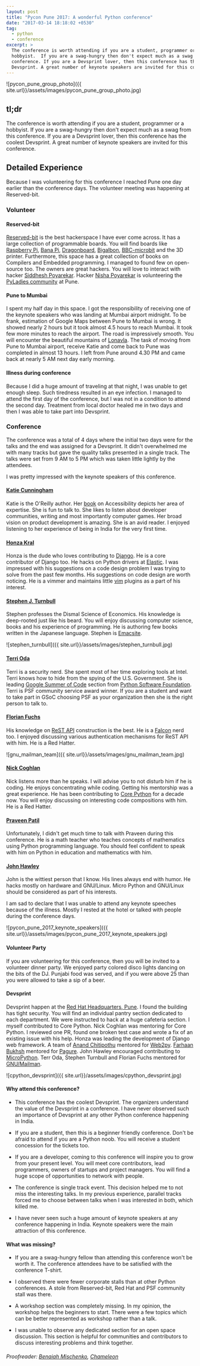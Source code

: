 ```yaml
---
layout: post
title: "Pycon Pune 2017: A wonderful Python conference"
date: "2017-03-14 18:18:02 +0530"
tag:
  - python
  - conference
excerpt: >
  The conference is worth attending if you are a student, programmer or a
  hobbyist.  If you are a swag-hungry then don't expect much as a swag from this
  conference. If you are a Devsprint lover, then this conference has the coolest
  Devsprint. A great number of keynote speakers are invited for this conference.
---
```


![pycon_pune_group_photo]({{
site.url}}/assets/images/pycon_pune_group_photo.jpg)

## tl;dr

The conference is worth attending if you are a student, programmer or a
hobbyist.  If you are a swag-hungry then don't expect much as a swag from this
conference. If you are a Devsprint lover, then this conference has the coolest
Devsprint. A great number of keynote speakers are invited for this conference.


## Detailed Experience

Because I was volunteering for this conference I reached Pune one day earlier
than the conference days. The volunteer meeting was happening at Reserved-bit.

### Volunteer

#### Reserved-bit

[Reserved-bit][reservedbit] is the best hackerspace I have ever come across. It
has a large collection of programmable boards. You will find boards like
[Raspberry Pi](https://en.wikipedia.org/wiki/Raspberry_Pi), [Bana
Pi](https://en.wikipedia.org/wiki/Banana_Pi),
[Dragonboard](https://developer.qualcomm.com/hardware/dragonboard-410c),
[Bigalbon](https://www.bigalsmods.com/product-p/1001.htm),
[BBC-microbit](https://en.wikipedia.org/wiki/Micro_Bit) and the 3D printer.
Furthermore, this space has a great collection of books on Compilers and
Embedded programming. I managed to found few on open-source too. The owners are
great hackers. You will love to interact with hacker [Siddhesh
Poyarekar](https://siddhesh.in/). Hacker [Nisha
Poyarekar](https://twitter.com/nisha_poyarekar) is volunteering the [PyLadies
community](https://www.meetup.com/PyLadies-Pune/) at Pune.


#### Pune to Mumbai

I spent my half day in this space. I got the responsibility of receiving one of
the keynote speakers who was landing at Mumbai airport midnight. To be frank,
estimation of Google Maps between Pune to Mumbai is wrong. It showed nearly 2
hours but it took almost 4.5 hours to reach Mumbai. It took few more minutes to
reach the airport.  The road is impressively smooth. You will encounter the
beautiful mountains of [Lonavla](https://en.wikipedia.org/wiki/Lonavla). The
task of moving from Pune to Mumbai airport, receive Katie and come back to Pune
was completed in almost 13 hours. I left from Pune around 4.30 PM and came back
at nearly 5 AM next day early morning.

#### Illness during conference

Because I did a huge amount of traveling at that night, I was unable to get
enough sleep. Such tiredness resulted in an eye infection. I managed to attend
the first day of the conference, but I was not in a condition to attend the
second day. Treatment from local doctor healed me in two days and then I was
able to take part into Devsprint.

### Conference

The conference was a total of 4 days where the initial two days were for the
talks and the end was assigned for a Devsprint. It didn't overwhelmed me with
many tracks but gave the quality talks presented in a single track. The talks
were set from 9 AM to 5 PM which was taken little lightly by the attendees.

I was pretty impressed with the keynote speakers of this conference.

#### [Katie Cunningham](https://twitter.com/kcunning)

Katie is the O'Reilly author. Her
[book](http://shop.oreilly.com/product/0636920024514.do) on Accessibility
depicts her area of expertise. She is fun to talk to. She likes to listen about
developer communities, writing and most importantly computer games. Her broad
vision on product development is amazing. She is an avid reader. I enjoyed
listening to her experience of being in India for the very first time.

#### [Honza Kral](https://twitter.com/honzakral)

Honza is the dude who loves contributing to
[Django](https://www.djangoproject.com/). He is a core contributor of Django
too. He hacks on Python drivers at [Elastic](https://www.elastic.co/). I was
impressed with his suggestions on a code design problem I was trying to solve
from the past few months.  His suggestions on code design are worth noticing. He
is a vimmer and maintains little [vim](http://vim.org) plugins as a part of his
interest.

#### [Stephen J. Turnbull](https://twitter.com/yasegumi)

Stephen professes the Dismal Science of Economics. His knowledge is deep-rooted
just like his beard. You will enjoy discussing computer science, books and
his experience of programming. He is authoring few books written in the Japanese
language. Stephen is [Emacsite](https://www.gnu.org/s/emacs/).

![stephen_turnbull]({{
site.url}}/assets/images/stephen_turnbull.jpg)

#### [Terri Oda](https://twitter.com/terriko)

Terri is a security nerd. She spent most of her time exploring tools at Intel.
Terri knows how to hide from the spying of the U.S. Government. She is leading
[Google Summer of Code](https://summerofcode.withgoogle.com/) section from
[Python Software Foundation](https://www.python.org/psf/). Terri is PSF
community service award winner. If you are a student and want to take part in
GSoC choosing PSF as your organization then she is the right person to talk to.

#### [Florian Fuchs](https://github.com/flofuchs)

His knowledge on [ReST
API](https://en.wikipedia.org/wiki/Representational_state_transfer) construction
is the best. He is a [Falcon](https://falconframework.org/) nerd too. I enjoyed
discussing various authentication mechanisms for ReST API with him.  He is a
Red Hatter.

![gnu_mailman_team]({{
site.url}}/assets/images/gnu_mailman_team.jpg)

#### [Nick Coghlan](https://twitter.com/ncoghlan_dev)

Nick listens more than he speaks. I will advise you to not disturb him if he is
coding. He enjoys concentrating while coding. Getting his mentorship was a great
experience. He has been contributing to [Core
Python](https://github.com/python/cpython) for a decade now.  You will enjoy
discussing on interesting code compositions with him. He is a Red Hatter.

#### [Praveen Patil](https://twitter.com/_gnovi)

Unfortunately, I didn't get much time to talk with Praveen during this
conference. He is a math teacher who teaches concepts of mathematics using
Python programming language. You should feel confident to speak with him on
Python in education and mathematics with him.


#### [John Hawley](https://github.com/warthog9)

John is the wittiest person that I know. His lines always end with humor. He
hacks mostly on hardware and GNU/Linux. Micro Python and GNU/Linux should be
considered as part of his interests.

I am sad to declare that I was unable to attend any keynote speeches because of
the illness. Mostly I rested at the hotel or talked with people during the
conference days.


![pycon_pune_2017_keynote_speakers]({{
site.url}}/assets/images/pycon_pune_2017_keynote_speakers.jpg)


#### Volunteer Party

If you are volunteering for this conference, then you will be invited to a
volunteer dinner party. We enjoyed party colored disco lights dancing on the
bits of the DJ. Punjabi food was served, and if you were above 25 than you were
allowed to take a sip of a beer.

#### Devsprint

Devsprint happen at the [Red Hat Headquarters,
Pune](https://goo.gl/maps/mXeirzQhPFz). I found the building has tight security.
You will find an individual pantry section dedicated to each department. We were
instructed to hack at a huge cafeteria section. I myself contributed to Core
Python. Nick Coghlan was mentoring for Core Python. I reviewed one PR, found one
broken test case and wrote a fix of an existing issue with his help.  Honza was
leading the development of Django web framework. A team of [Anand
Chitipothu](http://anandology.com/) mentored for [Web2py](www.web2py.com/).
[Farhaan Bukhsh](https://twitter.com/fhackdroid) mentored for
[Pagure](https://github.com/pypingou/pagure). John Hawley encouraged
contributing to [MicroPython](https://micropython.org/). Terr Oda, Stephen
Turnbull and Florian Fuchs mentored for
[GNU/Mailman](https://en.wikipedia.org/wiki/GNU_Mailman).


![cpython_devsprint]({{
site.url}}/assets/images/cpython_devsprint.jpg)

#### Why attend this conference?

* This conference has the coolest Devsprint. The organizers understand the value
  of the Devsprint in a conference. I have never observed such an importance of
  Devsprint at any other Python conference happening in India.

* If you are a student, then this is a beginner friendly conference. Don't be
  afraid to attend if you are a Python noob. You will receive a student
  concession for the tickets too.

* If you are a developer, coming to this conference will inspire you to grow
  from your present level. You will meet core contributors, lead programmers,
  owners of startups and project managers. You will find a huge scope of
  opportunities to network with people.

* The conference is single track event. This decision helped me to not miss the
  interesting talks. In my previous experience, parallel tracks forced me to
  choose between talks when I was interested in both, which killed me.

* I have never seen such a huge amount of keynote speakers at any conference
  happening in India. Keynote speakers were the main attraction of this
  conference.

#### What was missing?

* If you are a swag-hungry fellow than attending this conference won't be worth
  it. The conference attendees have to be satisfied with the conference T-shirt.

* I observed there were fewer corporate stalls than at other Python conferences.
  A stole from Reserved-bit, Red Hat and PSF community stall was there.

* A workshop section was completely missing. In my opinion, the workshop helps
  the beginners to start. There were a few topics which can be better
  represented as workshop rather than a talk.

* I was unable to observe any dedicated section for an open space discussion.
  This section is helpful for communities and contributors to discuss
  interesting problems and think together.

###### Proofreader: [Benaiah Mischenko][benaiah], [Chameleon][chameleon]

[reservedbit]: https://reserved-bit.com
[benaiah]: https://benaiah.me/
[chameleon]: https://chameleon.kingdomofmysteries.xyz/
